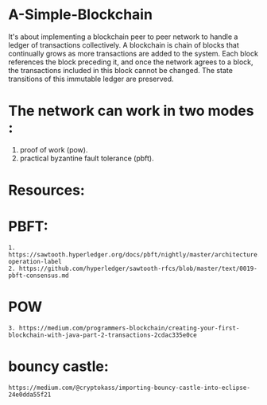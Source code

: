 # A-Simple-Blockchain
It's about implementing a blockchain peer to peer network to handle a ledger of transactions
collectively. A blockchain is chain of blocks that continually grows as more transactions are
added to the system. Each block references the block preceding it, and once the network agrees
to a block, the transactions included in this block cannot be changed. The state transitions of
this immutable ledger are preserved.


# The network can work in two modes :
  1. proof of work (pow).
  2. practical byzantine fault tolerance (pbft).
  
  
# Resources: 
  # PBFT:
    1. https://sawtooth.hyperledger.org/docs/pbft/nightly/master/architecture.html#pbft-operation-label
    2. https://github.com/hyperledger/sawtooth-rfcs/blob/master/text/0019-pbft-consensus.md
  # POW
    3. https://medium.com/programmers-blockchain/creating-your-first-blockchain-with-java-part-2-transactions-2cdac335e0ce 
  
  
  # bouncy castle:
    https://medium.com/@cryptokass/importing-bouncy-castle-into-eclipse-24e0dda55f21  
  
 
 
 
